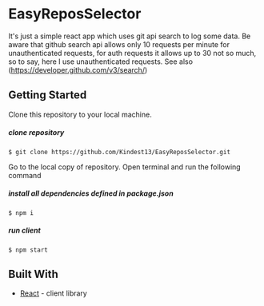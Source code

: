 # EasyReposSelector
It's just a simple react app which uses git api search to log some data.
Be aware that github search api allows only 10 requests per minute for unauthenticated requests, for auth requests it allows up to 30 not so much, so to say, here I use unauthenticated requests. See also (https://developer.github.com/v3/search/)

## Getting Started

Clone this repository to your local machine.
##### clone repository
`$ git clone https://github.com/Kindest13/EasyReposSelector.git`

Go to the local copy of repository. Open terminal and run the following command
##### install all dependencies defined in package.json
`$ npm i`

##### run client
`$ npm start`

## Built With

* [React](https://reactjs.org/) - client library
